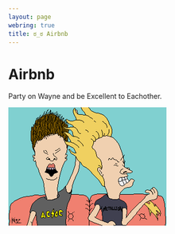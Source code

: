 ```yaml
---
layout: page
webring: true
title: ಠ_ಠ Airbnb
---
```


# Airbnb

Party on Wayne and be Excellent to Eachother.

![beavis and butthead playing air guitar][airbnb]

[airbnb]: ./airbnb.gif
